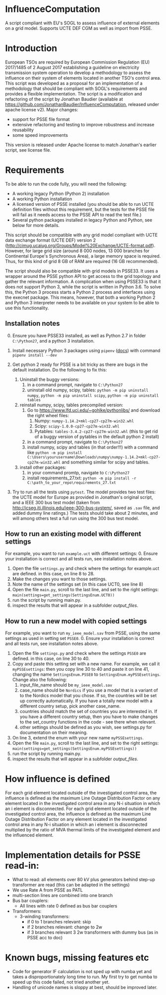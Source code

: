 # InfluenceComputation
A script compliant with EU's SOGL to assess influence of external elements on a grid model. Supports UCTE DEF CGM as well as import from PSSE.

# Introduction
European TSOs are required by European Commission Regulation (EU) 2017/1485 of 2 August 2017 establishing a guideline on electricity transmission system operation to develop a methodology to assess the influence on their system of elements located in another TSO's control area. This script was developed as a proposal for an implementation of a methodology that should be compliant with SOGL's requirements and provides a flexible implementation. The script is a modification and refactoring of the script by Jonathan Baudier (available at <https://github.com/JonathanBaudier/InfluenceComputation>, released under apache license v2). Major changes:
* support for PSSE file format
* extensive refactoring and testing to improve robustness and increase reusability
* some speed improvements

This version is released under Apache license to match Jonathan's earlier script, see license file.

# Requirements
To be able to run the code fully, you will need the following:
* A working legacy Python (Python 2) installation
* A working Python installation
* A licensed version of PSSE installed (you should be able to run UCTE definition files without this requirement, but the tests for the PSSE file will fail as it needs access to the PSSE API to read the test file.)  
* Several python packages installed in legacy Python and Python, see below for more details.

This script should be compatible with any grid model compliant with UCTE data exchange format (UCTE DEF) version 2 (http://cimug.ucaiug.org/Groups/Model%20Exchange/UCTE-format.pdf). However, for large grid size (around 8 000 nodes, 13 000 branches for Continental Europe's Synchronous Area), a large memory space is required. Thus, for this kind of grid 8 GB of RAM are required (16 GB recommended).

The script should also be compatible with grid models in PSSE33. It uses a wrapper around the PSSE python API to get access to the grid topology and gather the relevant information. A complication when using PSSE33 is that it does not support Python 3, while the script is written in Python 3.6. To solve this, the Python 3 process starts a Python 2 process and interfaces using the execnet package. This means, however, that both a working Python 2 and Python 3 interpreter needs to be available on your system to be able to use this functionality.

## Installation notes
0. Ensure you have PSSE33 installed, as well as Python 2.7 in folder `C:\Python27`, and a python 3 installation. 
1. Install necessary Python 3 packages using `pipenv` ([docs](https://docs.pipenv.org/install/#installing-pipenv)) with command `pipenv install --dev`
3. Get python 2 ready for PSSE is a bit tricky as there are bugs in the default installation. Do the following to fix this: 
    1. Uninstall the buggy versions:
        1. in a command prompt, navigate to `C:\Python27`
        2. uninstall old numpy, scipy, tables: `python -m pip uninstall numpy`, `python -m pip uninstall scipy`, `python -m pip uninstall tables`
    2. reinstall numpy, scipy, tables precompiled version:
        1. Go to <https://www.lfd.uci.edu/~gohlke/pythonlibs/> and download the right wheel files:
            1. Numpy: `numpy-1.14.2+mkl-cp27-cp27m-win32.whl`
            2. Scipy: `scipy-1.0.0-cp27-cp27m-win32.whl`
            3. Pytables: `tables-3.4.2-cp27-cp27m-win32.whl`
            (this to get rid of a buggy version of pytables in the default python 2 install)
        2. in a command prompt, navigate to `C:\Python27`
        3. install numpy, scipy and tables (in that order!!!) with a command like `python -m pip install C:\Users\yourusername\Downloads\numpy\numpy-1.14.2+mkl-cp27-cp27m-win32.whl` and something similar for scipy and tables.
    3. install other packages:
        1. in your command promtp, navigate to `C:\Python27`
        2. install requirements_27.txt: `python -m pip install -r C:\path_to_your_repo\requirements_27.txt`         
            
4. Try to run all the tests using `pytest`. The model provides two test files: the UCTE model for Europe as provided in Jonathan's original script, and a IEEE 300 bus test model (taken from <http://icseg.iti.illinois.edu/ieee-300-bus-system/>, saved as `.sav` file, and added dummy line ratings.) The tests should take about 2 minutes, and will among others test a full run using the 300 bus test model.

## How to run an existing model with different settings
For example, you want to run `example.uct` with different settings:
0. Ensure your installation is correct and all tests run, see installation notes above.
1. Open the file `settings.py` and check where the settings for example.uct are defined. in this case, on line 8 to 28.
2. Make the changes you want to those settings.
3. Note the name of the settings set (in this case UCT0, see line 8)
4. Open the file `main.py`, scroll to the last line, and set to the right settings: `main(settings=get_settings(SettingsEnum.UCT0))`
5. run the script by running main.py.
6. inspect the results that will appear in a subfolder *output_files*.

## How to run a new model with copied settings
For example, you want to run `my_ieee_model.sav` from PSSE, using the same settings as used in setting set `PSSE0`.
0. Ensure your installation is correct and all tests run, see installation notes above.
1. Open the file `settings.py` and check where the settings `PSSE0` are defined. in this case, on line 30 to 40.
2. Copy and paste this setting set with a new name. For example, we call it `myPSSEsettings`: then you copy line 30 to 40 and paste it on line 41, changing the name `SettingsEnum.PSSE0` to `SettingsEnum.myPSSEsettings`. Change also the following:
    1. input_file_name should be `my_ieee_model.sav`
    2. case_name should be `Nordics` if you use a model that is a variant of to the Nordics model that you chose. If so, the countries will be set up correctly automatically. If you have a totally new model with a different country setup, pick another case_name.
    3. countries should match the set of countries you are interested in. If you have a different country setup, then you have to make changes to the set_country functions in the code - see there when relevant. 
    4. other settings should be defined as you wish, see settings.py for documentation on their meaning. 
3. On line 3, extend the enum with your new name `myPSSEsettings`.
4. Open the file `main.py`, scroll to the last line, and set to the right settings: `main(settings=get_settings(SettingsEnum.myPSSEsettings))`
5. run the script by running main.py.
6. inspect the results that will appear in a subfolder *output_files*.



# How influence is defined
For each grid element located outside of the investigated control area, the influence is defined as the maximum Line Outage Distribution Factor on any element located in the investigated control area in any N-i situation in which an i element is disconnected.
For each grid element located outside of the investigated control area, the influence is defined as the maximum Line Outage Distribution Factor on any element located in the investigated control area in any N-i situation in which an i element is disconnected multiplied by the ratio of MVA thermal limits of the investigated element and the influenced element.

# Implementation details for PSSE read-in:
* What to read: all elements over 80 kV plus generators behind step-up transformer are read (this can be adapted in the settings)
* We use Rate A from PSSE as PATL
* multi-section lines are combined into one branch
* Bus bar couplers:
    * All lines with rate 0 defined as bus bar couplers
* Transformers:
    * 3-winding transformers:
        * if 0 to 1 branches relevant: skip
        * if 2 branches relevant: change to 2w
        * if 3 branches relevant 3 2w transformers with dummy bus (as in PSSE acc to doc)

# Known bugs, missing features etc
* Code for generator IF calculation is not sped up with numba yet and takes a disproportionately long time to run. My first try to get numba to speed up this code failed, not tried another yet.
* Handling of unicode names is sloppy at best, should be improved later.
